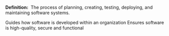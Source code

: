 **Definition:** 
 The process of planning, creating, testing, deploying, and maintaining software systems.

Guides how software is developed within an organization
Ensures software is high-quality, secure and functional